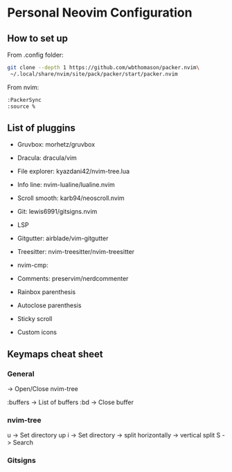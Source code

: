 # Personal Neovim Configuration


## How to set up

From .config folder:
```bash
git clone --depth 1 https://github.com/wbthomason/packer.nvim\
 ~/.local/share/nvim/site/pack/packer/start/packer.nvim
```

From nvim:
```bash
:PackerSync
:source %
```


## List of pluggins
- Gruvbox: morhetz/gruvbox
- Dracula: dracula/vim

- File explorer: kyazdani42/nvim-tree.lua
- Info line: nvim-lualine/lualine.nvim
- Scroll smooth: karb94/neoscroll.nvim
- Git: lewis6991/gitsigns.nvim


- LSP
- Gitgutter: airblade/vim-gitgutter
- Treesitter: nvim-treesitter/nvim-treesitter
- nvim-cmp:
- Comments: preservim/nerdcommenter


- Rainbox parenthesis
- Autoclose parenthesis
- Sticky scroll
- Custom icons


## Keymaps cheat sheet
### General
<C-t> -> Open/Close nvim-tree

:buffers <Tab> -> List of buffers
:bd -> Close buffer

### nvim-tree
u -> Set directory up
i -> Set directory
<C-h> -> split horizontally
<C-v> -> vertical split
S -> Search

### Gitsigns

